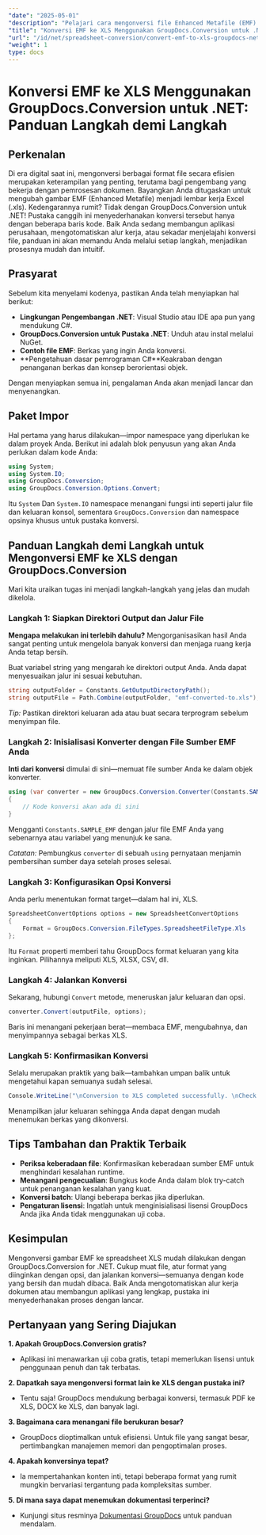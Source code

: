 ```yaml
---
"date": "2025-05-01"
"description": "Pelajari cara mengonversi file Enhanced Metafile (EMF) ke format Excel (.xls) dengan mudah menggunakan GroupDocs.Conversion for .NET. Ikuti panduan lengkap ini dengan contoh kode dan praktik terbaik."
"title": "Konversi EMF ke XLS Menggunakan GroupDocs.Conversion untuk .NET&#58; Panduan Langkah demi Langkah"
"url": "/id/net/spreadsheet-conversion/convert-emf-to-xls-groupdocs-net-guide/"
"weight": 1
type: docs
---
```

# Konversi EMF ke XLS Menggunakan GroupDocs.Conversion untuk .NET: Panduan Langkah demi Langkah

## Perkenalan

Di era digital saat ini, mengonversi berbagai format file secara efisien merupakan keterampilan yang penting, terutama bagi pengembang yang bekerja dengan pemrosesan dokumen. Bayangkan Anda ditugaskan untuk mengubah gambar EMF (Enhanced Metafile) menjadi lembar kerja Excel (.xls). Kedengarannya rumit? Tidak dengan GroupDocs.Conversion untuk .NET! Pustaka canggih ini menyederhanakan konversi tersebut hanya dengan beberapa baris kode. Baik Anda sedang membangun aplikasi perusahaan, mengotomatiskan alur kerja, atau sekadar menjelajahi konversi file, panduan ini akan memandu Anda melalui setiap langkah, menjadikan prosesnya mudah dan intuitif.

## Prasyarat

Sebelum kita menyelami kodenya, pastikan Anda telah menyiapkan hal berikut:

- **Lingkungan Pengembangan .NET**: Visual Studio atau IDE apa pun yang mendukung C#.
- **GroupDocs.Conversion untuk Pustaka .NET**: Unduh atau instal melalui NuGet.
- **Contoh file EMF**: Berkas yang ingin Anda konversi.
- **Pengetahuan dasar pemrograman C#**Keakraban dengan penanganan berkas dan konsep berorientasi objek.

Dengan menyiapkan semua ini, pengalaman Anda akan menjadi lancar dan menyenangkan.

## Paket Impor

Hal pertama yang harus dilakukan—impor namespace yang diperlukan ke dalam proyek Anda. Berikut ini adalah blok penyusun yang akan Anda perlukan dalam kode Anda:

```csharp
using System;
using System.IO;
using GroupDocs.Conversion;
using GroupDocs.Conversion.Options.Convert;
```

Itu `System` Dan `System.IO` namespace menangani fungsi inti seperti jalur file dan keluaran konsol, sementara `GroupDocs.Conversion` dan namespace opsinya khusus untuk pustaka konversi.


## Panduan Langkah demi Langkah untuk Mengonversi EMF ke XLS dengan GroupDocs.Conversion

Mari kita uraikan tugas ini menjadi langkah-langkah yang jelas dan mudah dikelola.

### Langkah 1: Siapkan Direktori Output dan Jalur File

**Mengapa melakukan ini terlebih dahulu?** Mengorganisasikan hasil Anda sangat penting untuk mengelola banyak konversi dan menjaga ruang kerja Anda tetap bersih.

Buat variabel string yang mengarah ke direktori output Anda. Anda dapat menyesuaikan jalur ini sesuai kebutuhan.

```csharp
string outputFolder = Constants.GetOutputDirectoryPath();
string outputFile = Path.Combine(outputFolder, "emf-converted-to.xls");
```

*Tip:* Pastikan direktori keluaran ada atau buat secara terprogram sebelum menyimpan file.


### Langkah 2: Inisialisasi Konverter dengan File Sumber EMF Anda

**Inti dari konversi** dimulai di sini—memuat file sumber Anda ke dalam objek konverter.

```csharp
using (var converter = new GroupDocs.Conversion.Converter(Constants.SAMPLE_EMF))
{
    // Kode konversi akan ada di sini
}
```

Mengganti `Constants.SAMPLE_EMF` dengan jalur file EMF Anda yang sebenarnya atau variabel yang menunjuk ke sana.

*Catatan:* Pembungkus `converter` di sebuah `using` pernyataan menjamin pembersihan sumber daya setelah proses selesai.


### Langkah 3: Konfigurasikan Opsi Konversi

Anda perlu menentukan format target—dalam hal ini, XLS.

```csharp
SpreadsheetConvertOptions options = new SpreadsheetConvertOptions
{
    Format = GroupDocs.Conversion.FileTypes.SpreadsheetFileType.Xls
};
```

Itu `Format` properti memberi tahu GroupDocs format keluaran yang kita inginkan. Pilihannya meliputi XLS, XLSX, CSV, dll.


### Langkah 4: Jalankan Konversi

Sekarang, hubungi `Convert` metode, meneruskan jalur keluaran dan opsi.

```csharp
converter.Convert(outputFile, options);
```

Baris ini menangani pekerjaan berat—membaca EMF, mengubahnya, dan menyimpannya sebagai berkas XLS.


### Langkah 5: Konfirmasikan Konversi

Selalu merupakan praktik yang baik—tambahkan umpan balik untuk mengetahui kapan semuanya sudah selesai.

```csharp
Console.WriteLine("\nConversion to XLS completed successfully. \nCheck output in {0}", outputFolder);
```

Menampilkan jalur keluaran sehingga Anda dapat dengan mudah menemukan berkas yang dikonversi.


## Tips Tambahan dan Praktik Terbaik

- **Periksa keberadaan file**: Konfirmasikan keberadaan sumber EMF untuk menghindari kesalahan runtime.
- **Menangani pengecualian**: Bungkus kode Anda dalam blok try-catch untuk penanganan kesalahan yang kuat.
- **Konversi batch**: Ulangi beberapa berkas jika diperlukan.
- **Pengaturan lisensi**: Ingatlah untuk menginisialisasi lisensi GroupDocs Anda jika Anda tidak menggunakan uji coba.


## Kesimpulan

Mengonversi gambar EMF ke spreadsheet XLS mudah dilakukan dengan GroupDocs.Conversion for .NET. Cukup muat file, atur format yang diinginkan dengan opsi, dan jalankan konversi—semuanya dengan kode yang bersih dan mudah dibaca. Baik Anda mengotomatiskan alur kerja dokumen atau membangun aplikasi yang lengkap, pustaka ini menyederhanakan proses dengan lancar.


## Pertanyaan yang Sering Diajukan

**1. Apakah GroupDocs.Conversion gratis?**  

- Aplikasi ini menawarkan uji coba gratis, tetapi memerlukan lisensi untuk penggunaan penuh dan tak terbatas.

**2. Dapatkah saya mengonversi format lain ke XLS dengan pustaka ini?**  

- Tentu saja! GroupDocs mendukung berbagai konversi, termasuk PDF ke XLS, DOCX ke XLS, dan banyak lagi.

**3. Bagaimana cara menangani file berukuran besar?**  

- GroupDocs dioptimalkan untuk efisiensi. Untuk file yang sangat besar, pertimbangkan manajemen memori dan pengoptimalan proses.

**4. Apakah konversinya tepat?**  

- Ia mempertahankan konten inti, tetapi beberapa format yang rumit mungkin bervariasi tergantung pada kompleksitas sumber.

**5. Di mana saya dapat menemukan dokumentasi terperinci?**  

- Kunjungi situs resminya [Dokumentasi GroupDocs](https://docs.groupdocs.com/conversion/net/) untuk panduan mendalam.